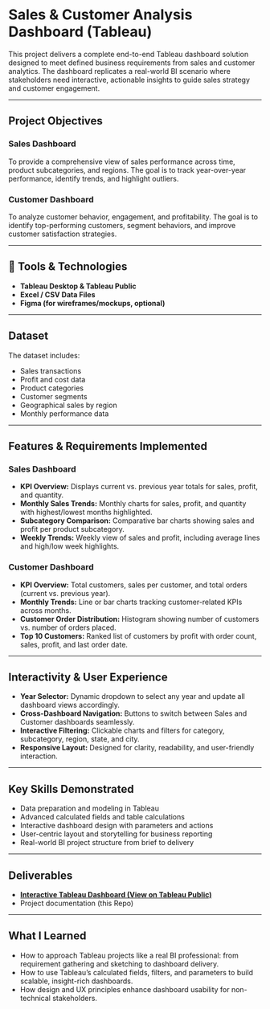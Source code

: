 # Sales & Customer Analysis Dashboard (Tableau)

This project delivers a complete end-to-end Tableau dashboard solution designed to meet defined business requirements from sales and customer analytics. The dashboard replicates a real-world BI scenario where stakeholders need interactive, actionable insights to guide sales strategy and customer engagement.

---

## Project Objectives

### Sales Dashboard
To provide a comprehensive view of sales performance across time, product subcategories, and regions. The goal is to track year-over-year performance, identify trends, and highlight outliers.

### Customer Dashboard
To analyze customer behavior, engagement, and profitability. The goal is to identify top-performing customers, segment behaviors, and improve customer satisfaction strategies.

---

## 🧰 Tools & Technologies

- **Tableau Desktop & Tableau Public**
- **Excel / CSV Data Files**
- **Figma (for wireframes/mockups, optional)**

---

## Dataset

The dataset includes:
- Sales transactions
- Profit and cost data
- Product categories
- Customer segments
- Geographical sales by region
- Monthly performance data

---

##  Features & Requirements Implemented

###  Sales Dashboard
- **KPI Overview:** Displays current vs. previous year totals for sales, profit, and quantity.
- **Monthly Sales Trends:** Monthly charts for sales, profit, and quantity with highest/lowest months highlighted.
- **Subcategory Comparison:** Comparative bar charts showing sales and profit per product subcategory.
- **Weekly Trends:** Weekly view of sales and profit, including average lines and high/low week highlights.

###  Customer Dashboard
- **KPI Overview:** Total customers, sales per customer, and total orders (current vs. previous year).
- **Monthly Trends:** Line or bar charts tracking customer-related KPIs across months.
- **Customer Order Distribution:** Histogram showing number of customers vs. number of orders placed.
- **Top 10 Customers:** Ranked list of customers by profit with order count, sales, profit, and last order date.

---

##  Interactivity & User Experience

- **Year Selector:** Dynamic dropdown to select any year and update all dashboard views accordingly.
- **Cross-Dashboard Navigation:** Buttons to switch between Sales and Customer dashboards seamlessly.
- **Interactive Filtering:** Clickable charts and filters for category, subcategory, region, state, and city.
- **Responsive Layout:** Designed for clarity, readability, and user-friendly interaction.

---

##  Key Skills Demonstrated

- Data preparation and modeling in Tableau  
- Advanced calculated fields and table calculations  
- Interactive dashboard design with parameters and actions  
- User-centric layout and storytelling for business reporting  
- Real-world BI project structure from brief to delivery

---

##  Deliverables

-  **[Interactive Tableau Dashboard (View on Tableau Public)](https://public.tableau.com/app/profile/taran.arora/viz/SalesCustomerDashboards_17510874697420/SalesDashboard)**  
-  Project documentation (this Repo)

---
##  What I Learned

- How to approach Tableau projects like a real BI professional: from requirement gathering and sketching to dashboard delivery.
- How to use Tableau’s calculated fields, filters, and parameters to build scalable, insight-rich dashboards.
- How design and UX principles enhance dashboard usability for non-technical stakeholders.


